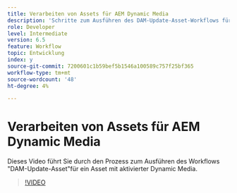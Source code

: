 ```yaml
---
title: Verarbeiten von Assets für AEM Dynamic Media
description: 'Schritte zum Ausführen des DAM-Update-Asset-Workflows für ein Asset, für das Dynamic Media aktiviert ist.  '
role: Developer
level: Intermediate
version: 6.5
feature: Workflow
topic: Entwicklung
index: y
source-git-commit: 7200601c1b59bef5b1546a100589c757f25bf365
workflow-type: tm+mt
source-wordcount: '48'
ht-degree: 4%

---
```



# Verarbeiten von Assets für AEM Dynamic Media

Dieses Video führt Sie durch den Prozess zum Ausführen des Workflows &quot;DAM-Update-Asset&quot;für ein Asset mit aktivierter Dynamic Media.

>[!VIDEO](https://video.tv.adobe.com/v/335456?quality=9&learn=on)

